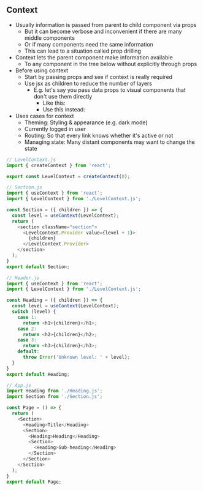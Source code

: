 ## Context
- Usually information is passed from parent to child component via props
  - But it can become verbose and inconvenient if there are many middle components
  - Or if many components need the same information
  - This can lead to a situation called prop drilling
- Context lets the parent component make information available
  - To any component in the tree below without explicitly through props
- Before using context
  - Start by passing props and see if context is really required
  - Use jsx as children to reduce the number of layers
    - E.g. let's say you pass data props to visual components that don't use them directly
      - Like this: <Layout posts={posts}/>
      - Use this instead: <Layout><Posts posts={posts}/></Layout>
- Uses cases for context
  - Theming: Styling & appearance (e.g. dark mode)
  - Currently logged in user
  - Routing: So that every link knows whether it's active or not
  - Managing state: Many distant components may want to change the state

```js
// LevelContext.js
import { createContext } from 'react';

export const LevelContext = createContext(0);

// Section.js
import { useContext } from 'react';
import { LevelContext } from './LevelContext.js';

const Section = ({ children }) => {
  const level = useContext(LevelContext);
  return (
    <section className="section">
      <LevelContext.Provider value={level + 1}>
        {children}
      </LevelContext.Provider>
    </section>
  );
}
export default Section;

// Header.js
import { useContext } from 'react';
import { LevelContext } from './LevelContext.js';

const Heading = ({ children }) => {
  const level = useContext(LevelContext);
  switch (level) {
    case 1:
      return <h1>{children}</h1>;
    case 2:
      return <h2>{children}</h2>;
    case 3:
      return <h3>{children}</h3>;
    default:
      throw Error('Unknown level: ' + level);
  }
}
export default Heading;

// App.js
import Heading from './Heading.js';
import Section from './Section.js';

const Page = () => {
  return (
    <Section>
      <Heading>Title</Heading>
      <Section>
        <Heading>Heading</Heading>
        <Section>
          <Heading>Sub-heading</Heading>
        </Section>
      </Section>
    </Section>
  );
}
export default Page;
```
